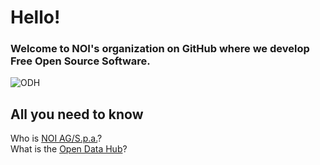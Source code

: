 # Hello!
### Welcome to NOI's organization on GitHub where we develop Free Open Source Software.
![ODH](https://user-images.githubusercontent.com/101118017/196189014-58a1c382-5f2c-43a8-bb53-b46c3de731ba.png)
## All you need to know
Who is [NOI AG/S.p.a.](https://noi.bz.it/en)?<br>
What is the [Open Data Hub](https://opendatahub.com/)?
